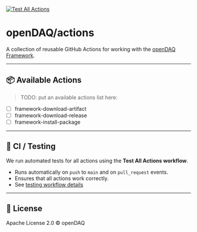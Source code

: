 [![Test All Actions](https://github.com/openDAQ/actions/actions/workflows/test-all-actions.yml/badge.svg)](https://github.com/openDAQ/actions/actions/workflows/test-all-actions.yml)
# openDAQ/actions

A collection of reusable GitHub Actions for working with the [openDAQ Framework](https://github.com/openDAQ).

---

## 📦 Available Actions

> TODO: put an available actions list here:

- [ ] framework-download-artifact
- [ ] framework-download-release
- [ ] framework-install-package

---

## 🧪 CI / Testing

We run automated tests for all actions using the **Test All Actions workflow**.

- Runs automatically on `push` to `main` and on `pull_request` events.
- Ensures that all actions work correctly.
- See [testing workflow details](./.github/workflows/README.md)

---

## 📜 License

Apache License 2.0 © openDAQ
